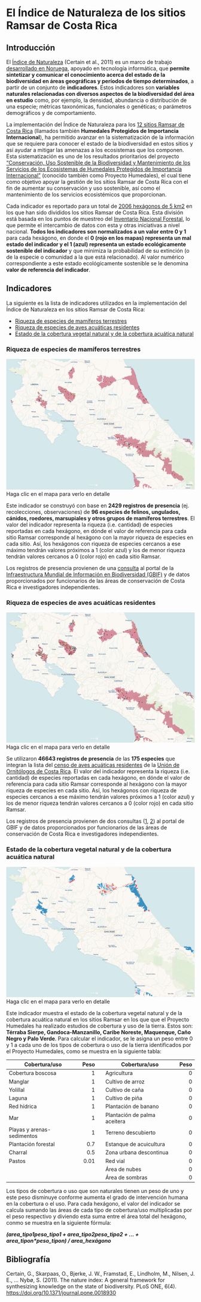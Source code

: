 # El Índice de Naturaleza de los sitios Ramsar de Costa Rica

## Introducción

El [Índice de Naturaleza](http://journals.plos.org/plosone/article?id=10.1371/journal.pone.0018930) (Certain et al., 2011) es un marco de trabajo [desarrollado en Noruega](http://www.nina.no/english/Environmental-monitoring/The-Norwegian-Nature-Index), apoyado en tecnología informática, que **permite sintetizar y comunicar el conocimiento acerca del estado de la biodiversidad en áreas geográficas y períodos de tiempo determinados**, a partir de un conjunto de **indicadores**. Estos indicadores son **variables naturales relacionadas con diversos aspectos de la biodiversidad del área en estudio** como, por ejemplo, la densidad, abundancia o distribución de una especie; métricas taxonómicas, funcionales o genéticas; o parámetros demográficos y de comportamiento.

La implementación del Índice de Naturaleza para los [12 sitios Ramsar de Costa Rica](https://www.ramsar.org/es/humedal/costa-rica) (llamados también **Humedales Protegidos de Importancia Internacional**), ha permitido avanzar en la sistematización de la información que se requiere para conocer el estado de la biodiversidad en estos sitios y así ayudar a mitigar las amenazas a los ecosistemas que los componen. Esta sistematización es uno de los resultados prioritarios del proyecto [“Conservación, Uso Sostenible de la Biodiversidad y Mantenimiento de los Servicios de los Ecosistemas de Humedales Protegidos de Importancia Internacional”](http://www.proyectohumedalescr.info/) (conocido también como Proyecto Humedales), el cual tiene como objetivo apoyar la gestión de los sitios Ramsar de Costa Rica con el fin de aumentar su conservación y uso sostenible, así como el mantenimiento de los servicios ecosistémicos que proporcionan.

Cada indicador es reportado para un total de [2006 hexágonos de 5 km2](https://inhumedalescr.carto.com/builder/d507a6aa-5ae7-441e-b921-ab880fde01e3/embed) en los que han sido divididos los sitios Ramsar de Costa Rica. Esta división está basada en los puntos de muestreo del [Inventario Nacional Forestal](http://www.sirefor.go.cr/?p=1170), lo que permite el intercambio de datos con esta y otras iniciativas a nivel nacional. **Todos los indicadores son normalizados a un valor entre 0 y 1** para cada hexágono, en donde el **0 (rojo en los mapas) representa un mal estado del indicador y el 1 (azul) representa un estado ecológicamente sostenible del indicador** y que minimiza la probabilidad de su extinción (o de la especie o comunidad a la que está relacionado). Al valor numérico correspondiente a este estado ecológicamente sostenible se le denomina **valor de referencia del indicador**.

## Indicadores

La siguiente es la lista de indicadores utilizados en la implementación del Índice de Naturaleza en los sitios Ramsar de Costa Rica:

* [Riqueza de especies de mamíferos terrestres](#riqueza-de-especies-de-mam%C3%ADferos-terrestres)
* [Riqueza de especies de aves acuáticas residentes](#riqueza-de-especies-de-aves-acu%C3%A1ticas-residentes)
* [Estado de la cobertura vegetal natural y de la cobertura acuática natural](#estado-de-la-cobertura-vegetal-natural-y-de-la-cobertura-acu%C3%A1tica-natural)

### Riqueza de especies de mamíferos terrestres
[![Indicador de riqueza de mamíferos terrestres](img/in-indicador-mamiferos.png)](https://inhumedalescr.carto.com/builder/c0e33a3d-a42a-4e2f-a770-75742144dad8/embed "Haga clic en el mapa para verlo en detalle")
Haga clic en el mapa para verlo en detalle

Este indicador se construyó con base en **2429 registros de presencia** (ej. recolecciones, observaciones) de **96 especies de felinos, ungulados, cánidos, roedores, marsupiales y otros grupos de mamíferos terrestres**. El valor del indicador representa la riqueza (i.e. cantidad) de especies reportadas en cada hexágono, en dónde el valor de referencia para cada sitio Ramsar corresponde al hexágono con la mayor riqueza de especies en cada sitio. Así, los hexágonos con riqueza de especies cercanos a ese máximo tendrán valores próximos a 1 (color azul) y los de menor riqueza tendrán valores cercanos a 0 (color rojo) en cada sitio Ramsar.

Los registros de presencia provienen de una [consulta](https://www.gbif.org/occurrence/download/0001416-171113114016250) al portal de la [Infraestructura Mundial de Información en Biodiversidad (GBIF)](https://www.gbif.org/) y de datos proporcionados por funcionarios de las áreas de conservación de Costa Rica e investigadores independientes.


### Riqueza de especies de aves acuáticas residentes
[![Indicador de riqueza de aves acuáticas residentes](img/in-indicador-aves.png)](https://inhumedalescr.carto.com/builder/63bf6074-f6b1-4215-bccb-034853324d5a/embed "Haga clic en el mapa para verlo en detalle")
Haga clic en el mapa para verlo en detalle

Se utilizaron **46643 registros de presencia** de las **175 especies** que integran la lista del [censo de aves acuáticas residentes](http://uniondeornitologos.com/?p=10926) de la [Unión de Ornitólogos de Costa Rica](http://uniondeornitologos.com/). El valor del indicador representa la riqueza (i.e. cantidad) de especies reportadas en cada hexágono, en dónde el valor de referencia para cada sitio Ramsar corresponde al hexágono con la mayor riqueza de especies en cada sitio. Así, los hexágonos con riqueza de especies cercanos a ese máximo tendrán valores próximos a 1 (color azul) y los de menor riqueza tendrán valores cercanos a 0 (color rojo) en cada sitio Ramsar.

Los registros de presencia provienen de dos consultas ([1](https://www.gbif.org/occurrence/download/0005313-171113114016250), [2](https://www.gbif.org/occurrence/download/0005314-171113114016250)) al portal de GBIF y de datos proporcionados por funcionarios de las áreas de conservación de Costa Rica e investigadores independientes.

### Estado de la cobertura vegetal natural y de la cobertura acuática natural
[![Indicador de riqueza de aves acuáticas residentes](img/in-indicador-cobertura.png)](https://mfvargas.carto.com/builder/384b1e8e-05d8-471f-8c82-830697fd3503/embed "Haga clic en el mapa para verlo en detalle")
Haga clic en el mapa para verlo en detalle

Este indicador muestra el estado de la cobertura vegetal natural y de la cobertura acuática natural en los sitios Ramsar en los que que el Proyecto Humedales ha realizado estudios de cobertura y uso de la tierra. Estos son: **Térraba Sierpe, Gandoca-Manzanillo, Caribe Noreste, Maquenque, Caño Negro y Palo Verde**. Para calcular el indicador, se le asigna un peso entre 0 y 1 a cada uno de los tipos de cobertura o uso de la tierra identificados por el Proyecto Humedales, como se muestra en la siguiente tabla:

| Cobertura/uso              | Peso |   | Cobertura/uso                | Peso |
| -------------------------- | ----:| - | ---------------------------- | ----:|
| Cobertura boscosa          | 1    |   | Agricultura                  | 0    |
| Manglar                    | 1    |   | Cultivo de arroz             | 0    |
| Yolillal                   | 1    |   | Cultivo de caña              | 0    |
| Laguna                     | 1    |   | Cultivo de piña              | 0    |
| Red hídrica                | 1    |   | Plantación de banano         | 0    |
| Mar                        | 1    |   | Plantación de palma aceitera | 0    |
| Playas y arenas-sedimentos | 1    |   | Terreno descubierto          | 0    |
| Plantación forestal        | 0.7  |   | Estanque de acuicultura      | 0    |
| Charral                    | 0.5  |   | Zona urbana descontinua      | 0    |
| Pastos                     | 0.01 |   | Red vial                     | 0    |
|                            |      |   | Área de nubes                | 0    |
|                            |      |   | Área de sombras              | 0    |

Los tipos de cobertura o uso que son naturales tienen un peso de uno y este peso disminuye conforme aumenta el grado de intervención humana en la cobertura o el uso. Para cada hexágono, el valor del indicador se calcula sumando las áreas de cada tipo de cobertura/uso multiplicadas por el peso respectivo y diviendo esta suma entre el área total del hexágono, conmo se muestra en la siguiente fórmula:

**_(area_tipo1*peso_tipo1 + area_tipo2*peso_tipo2 + ... + area_tipon*peso_tipon) / area_hexágono_**


## Bibliografía

Certain, G., Skarpaas, O., Bjerke, J. W., Framstad, E., Lindholm, M., Nilsen, J. E., … Nybø, S. (2011). The nature index: A general framework for synthesizing knowledge on the state of biodiversity. PLoS ONE, 6(4). https://doi.org/10.1371/journal.pone.0018930
